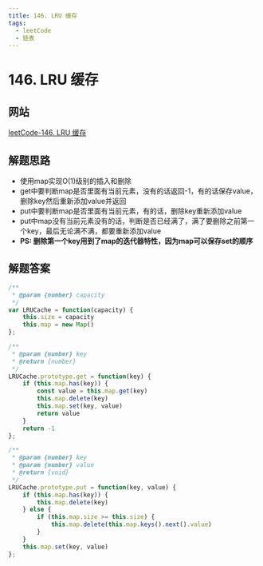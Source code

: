 ```yaml
---
title: 146. LRU 缓存
tags:
  - leetCode
  - 链表
---
```

# 146. LRU 缓存
## 网站

[leetCode-146. LRU 缓存](https://leetcode-cn.com/problems/lru-cache/)

## 解题思路

- 使用map实现O(1)级别的插入和删除
- get中要判断map是否里面有当前元素，没有的话返回-1，有的话保存value，删除key然后重新添加value并返回
- put中要判断map是否里面有当前元素，有的话，删除key重新添加value
- put中map没有当前元素没有的话，判断是否已经满了，满了要删除之前第一个key，最后无论满不满，都要重新添加value
- **PS: 删除第一个key用到了map的迭代器特性，因为map可以保存set的顺序**

## 解题答案

```js
/**
 * @param {number} capacity
 */
var LRUCache = function(capacity) {
    this.size = capacity
    this.map = new Map()
};

/**
 * @param {number} key
 * @return {number}
 */
LRUCache.prototype.get = function(key) {
    if (this.map.has(key)) {
        const value = this.map.get(key)
        this.map.delete(key)
        this.map.set(key, value)
        return value
    }
    return -1
};

/**
 * @param {number} key
 * @param {number} value
 * @return {void}
 */
LRUCache.prototype.put = function(key, value) {
    if (this.map.has(key)) {
        this.map.delete(key)
    } else {
        if (this.map.size >= this.size) {
            this.map.delete(this.map.keys().next().value)
        }
    }
    this.map.set(key, value)
};
```
